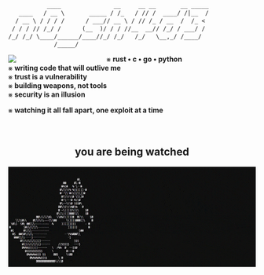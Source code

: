 ```plaintext
           ____               __     __ __       __ _____
   ____   / __ \       _____ / /_   / // /  ____/ /|__  /
  / __ \ / / / /      / ___// __ \ / // /_ / __  /  /_ < 
 / / / // /_/ /      (__  )/ / / //__  __// /_/ / ___/ / 
/_/ /_/ \____/______/____//_/ /_/   /_/   \__,_/ /____/  
             /_____/                                      
```

<picture><img align="left" src="gif.gif" width="200px"></picture>
⨳ **rust • c • go • python**  
⨳ **writing code that will outlive me**  
⨳ **trust is a vulnerability** 
<br>
⨳ **building weapons, not tools**  
⨳ **security is an illusion**  

⨳ **watching it all fall apart, one exploit at a time**  
<br>
<br>
<center> 
<h2>you are being watched</h2>
</center>
<picture><img align="center" src="gif2.gif" width="1000px"></picture>
